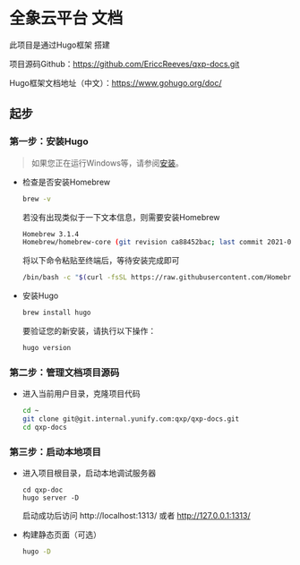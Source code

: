 # 全象云平台 文档

此项目是通过Hugo框架 搭建 

项目源码Github：https://github.com/EriccReeves/qxp-docs.git

Hugo框架文档地址（中文）：https://www.gohugo.org/doc/


## 起步

### 第一步：安装Hugo

> 如果您正在运行Windows等，请参阅[安装](https://gohugo.io/getting-started/installing)。

* 检查是否安装Homebrew

  ```bash
  brew -v
  ```

  若没有出现类似于一下文本信息，则需要安装Homebrew

  ```bash
  Homebrew 3.1.4
  Homebrew/homebrew-core (git revision ca88452bac; last commit 2021-04-28)
  ```

  将以下命令粘贴至终端后，等待安装完成即可

  ```bash
  /bin/bash -c "$(curl -fsSL https://raw.githubusercontent.com/Homebrew/install/HEAD/install.sh)"
  ```

* 安装Hugo

  ```bash
  brew install hugo
  ```

  要验证您的新安装，请执行以下操作：

  ```bash
  hugo version
  ```

### 第二步：管理文档项目源码

* 进入当前用户目录，克隆项目代码

  ```bash
  cd ~
  git clone git@git.internal.yunify.com:qxp/qxp-docs.git
  cd qxp-docs
  ```

### 第三步：启动本地项目

* 进入项目根目录，启动本地调试服务器

  ```base
  cd qxp-doc
  hugo server -D
  ```

  启动成功后访问 http://localhost:1313/ 或者 http://127.0.0.1:1313/

* 构建静态页面（可选）

  ```bash
  hugo -D
  ```

  

